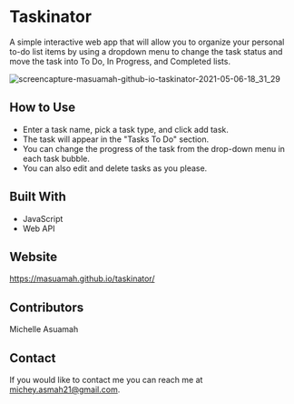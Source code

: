 # Taskinator

A simple interactive web app that will allow you to organize your personal to-do list items by using a dropdown menu to change the task status and move the task into To Do, In Progress, and Completed lists.

![screencapture-masuamah-github-io-taskinator-2021-05-06-18_31_29](https://user-images.githubusercontent.com/77217156/117381192-84768d00-aea9-11eb-9ff4-014c76b2f1fc.png)

## How to Use
* Enter a task name, pick a task type, and click add task.
* The task will appear in the "Tasks To Do" section.
* You can change the progress of the task from the drop-down menu in each task bubble.
* You can also edit and delete tasks as you please.

## Built With

* JavaScript
* Web API

## Website
https://masuamah.github.io/taskinator/

## Contributors
Michelle Asuamah

## Contact
If you would like to contact me you can reach me at michey.asmah21@gmail.com.
